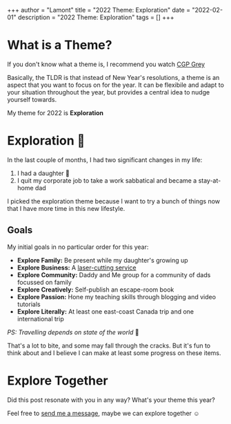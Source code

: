 +++
author = "Lamont"
title = "2022 Theme: Exploration"
date = "2022-02-01"
description = "2022 Theme: Exploration"
tags = []
+++

# What is a Theme?
If you don't know what a theme is, I recommend you watch [CGP Grey](https://www.youtube.com/watch?v=NVGuFdX5guE)

Basically, the TLDR is that instead of New Year's resolutions, a theme is an aspect that you want to focus on for the year. It can be flexibile and adapt to your situation throughout the year, but provides a central idea to nudge yourself towards.

My theme for 2022 is **Exploration**

# Exploration 🤠

In the last couple of months, I had two significant changes in my life:
1. I had a daughter 👶
2. I quit my corporate job to take a work sabbatical and became a stay-at-home dad

I picked the exploration theme because I want to try a bunch of things now that I have more time in this new lifestyle.

## Goals
My initial goals in no particular order for this year:
* **Explore Family:** Be present while my daughter's growing up
* **Explore Business:** A [laser-cutting service](https://www.charreddesigns.ca)
* **Explore Community:** Daddy and Me group for a community of dads focussed on family
* **Explore Creatively:** Self-publish an escape-room book
* **Explore Passion:** Hone my teaching skills through blogging and video tutorials
* **Explore Literally:** At least one east-coast Canada trip and one international trip

*PS: Travelling depends on state of the world* 🤷

That's a lot to bite, and some may fall through the cracks. But it's fun to think about and I believe I can make at least some progress on these items.

# Explore Together
Did this post resonate with you in any way? What's your theme this year?

Feel free to [send me a message](/contact), maybe we can explore together ☺️
